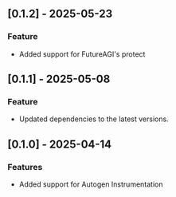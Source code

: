 ## [0.1.2] - 2025-05-23
### Feature
- Added support for FutureAGI's protect

## [0.1.1] - 2025-05-08
### Feature
- Updated dependencies to the latest versions.


## [0.1.0] - 2025-04-14
### Features
- Added support for Autogen Instrumentation
